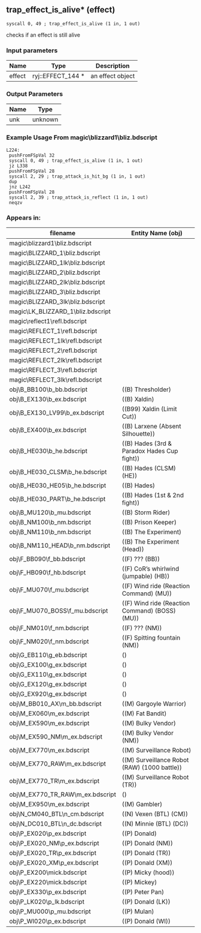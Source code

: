 ## trap_effect_is_alive* (effect)

`syscall 0, 49 ; trap_effect_is_alive (1 in, 1 out)`

checks if an effect is still alive

### Input parameters
| Name | Type | Description
|------|------|------------
| effect   | ryj::EFFECT_144 *   | an effect object


### Output Parameters
| Name | Type
|------|-----
| unk   | unknown   
### Example Usage From magic\blizzard1\bliz.bdscript
```plaintext
L224:
 pushFromFSpVal 32
 syscall 0, 49 ; trap_effect_is_alive (1 in, 1 out)
 jz L338
 pushFromFSpVal 28
 syscall 2, 29 ; trap_attack_is_hit_bg (1 in, 1 out)
 dup 
 jnz L242
 pushFromFSpVal 28
 syscall 2, 39 ; trap_attack_is_reflect (1 in, 1 out)
 neqzv
```


### Appears in:
| filename | Entity Name (obj)
|----------|-------------
| magic\blizzard1\bliz.bdscript       |           
| magic\BLIZZARD_1\bliz.bdscript       |           
| magic\BLIZZARD_1lk\bliz.bdscript       |           
| magic\BLIZZARD_2\bliz.bdscript       |           
| magic\BLIZZARD_2lk\bliz.bdscript       |           
| magic\BLIZZARD_3\bliz.bdscript       |           
| magic\BLIZZARD_3lk\bliz.bdscript       |           
| magic\LK_BLIZZARD_1\bliz.bdscript       |           
| magic\reflect1\refl.bdscript       |           
| magic\REFLECT_1\refl.bdscript       |           
| magic\REFLECT_1lk\refl.bdscript       |           
| magic\REFLECT_2\refl.bdscript       |           
| magic\REFLECT_2lk\refl.bdscript       |           
| magic\REFLECT_3\refl.bdscript       |           
| magic\REFLECT_3lk\refl.bdscript       |           
| obj\B_BB100\b_bb.bdscript       | ((B) Thresholder)          
| obj\B_EX130\b_ex.bdscript       | ((B) Xaldin)          
| obj\B_EX130_LV99\b_ex.bdscript       | ((B99) Xaldin (Limit Cut))          
| obj\B_EX400\b_ex.bdscript       | ((B) Larxene (Absent Silhouette))          
| obj\B_HE030\b_he.bdscript       | ((B) Hades (3rd & Paradox Hades Cup fight))          
| obj\B_HE030_CLSM\b_he.bdscript       | ((B) Hades (CLSM) (HE))          
| obj\B_HE030_HE05\b_he.bdscript       | ((B) Hades)          
| obj\B_HE030_PART\b_he.bdscript       | ((B) Hades (1st & 2nd fight))          
| obj\B_MU120\b_mu.bdscript       | ((B) Storm Rider)          
| obj\B_NM100\b_nm.bdscript       | ((B) Prison Keeper)          
| obj\B_NM110\b_nm.bdscript       | ((B) The Experiment)          
| obj\B_NM110_HEAD\b_nm.bdscript       | ((B) The Experiment (Head))          
| obj\F_BB090\f_bb.bdscript       | ((F) ??? (BB))          
| obj\F_HB090\f_hb.bdscript       | ((F) CoR’s whirlwind (jumpable) (HB))          
| obj\F_MU070\f_mu.bdscript       | ((F) Wind ride (Reaction Command) (MU))          
| obj\F_MU070_BOSS\f_mu.bdscript       | ((F) Wind ride (Reaction Command) (BOSS) (MU))          
| obj\F_NM010\f_nm.bdscript       | ((F) ??? (NM))          
| obj\F_NM020\f_nm.bdscript       | ((F) Spitting fountain (NM))          
| obj\G_EB110\g_eb.bdscript       | ()          
| obj\G_EX100\g_ex.bdscript       | ()          
| obj\G_EX110\g_ex.bdscript       | ()          
| obj\G_EX120\g_ex.bdscript       | ()          
| obj\G_EX920\g_ex.bdscript       | ()          
| obj\M_BB010_AX\m_bb.bdscript       | ((M) Gargoyle Warrior)          
| obj\M_EX060\m_ex.bdscript       | ((M) Fat Bandit)          
| obj\M_EX590\m_ex.bdscript       | ((M) Bulky Vendor)          
| obj\M_EX590_NM\m_ex.bdscript       | ((M) Bulky Vendor (NM))          
| obj\M_EX770\m_ex.bdscript       | ((M) Surveillance Robot)          
| obj\M_EX770_RAW\m_ex.bdscript       | ((M) Surveillance Robot (RAW) (1000 battle))          
| obj\M_EX770_TR\m_ex.bdscript       | ((M) Surveillance Robot (TR))          
| obj\M_EX770_TR_RAW\m_ex.bdscript       | ()          
| obj\M_EX950\m_ex.bdscript       | ((M) Gambler)          
| obj\N_CM040_BTL\n_cm.bdscript       | ((N) Vexen (BTL) (CM))          
| obj\N_DC010_BTL\n_dc.bdscript       | ((N) Minnie (BTL) (DC))          
| obj\P_EX020\p_ex.bdscript       | ((P) Donald)          
| obj\P_EX020_NM\p_ex.bdscript       | ((P) Donald (NM))          
| obj\P_EX020_TR\p_ex.bdscript       | ((P) Donald (TR))          
| obj\P_EX020_XM\p_ex.bdscript       | ((P) Donald (XM))          
| obj\P_EX200\mick.bdscript       | ((P) Micky (hood))          
| obj\P_EX220\mick.bdscript       | ((P) Mickey)          
| obj\P_EX330\p_ex.bdscript       | ((P) Peter Pan)          
| obj\P_LK020\p_lk.bdscript       | ((P) Donald (LK))          
| obj\P_MU000\p_mu.bdscript       | ((P) Mulan)          
| obj\P_WI020\p_ex.bdscript       | ((P) Donald (WI))          



